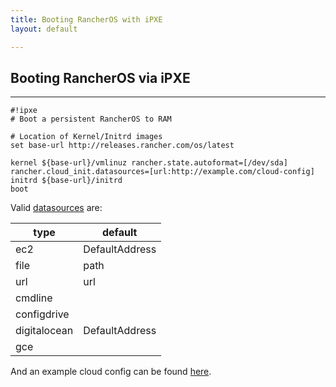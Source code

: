 ```yaml
---
title: Booting RancherOS with iPXE
layout: default

---
```

## Booting RancherOS via iPXE
----

```
#!ipxe
# Boot a persistent RancherOS to RAM

# Location of Kernel/Initrd images
set base-url http://releases.rancher.com/os/latest

kernel ${base-url}/vmlinuz rancher.state.autoformat=[/dev/sda] rancher.cloud_init.datasources=[url:http://example.com/cloud-config]
initrd ${base-url}/initrd
boot
```

Valid [datasources](https://github.com/rancherio/os/blob/3338c4ac63597940bcde7e6005f1cc09287062a2/cmd/cloudinit/cloudinit.go#L378) are:

| type | default |  
|---|---|
| ec2 | DefaultAddress | 
| file | path |
| url | url |
| cmdline |  |
| configdrive |  |
| digitalocean | DefaultAddress |
| gce |  |

And an example cloud config can be found [here](http://os.docs.rancher.com/docs/cloud-config/).

